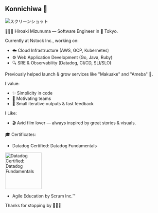 ## Konnichiwa 👋


<img src="https://github.com/user-attachments/assets/d6da7455-c9cf-43ae-9f9c-c53648f484f6" alt="スクリーンショット"/>

<!--
**mnuma/mnuma** is a ✨ _special_ ✨ repository because its `README.md` (this file) appears on your GitHub profile.

Here are some ideas to get you started:

- 🔭 I’m currently working on ...
- 🌱 I’m currently learning ...
- 👯 I’m looking to collaborate on ...
- 🤔 I’m looking for help with ...
- 💬 Ask me about ...
- 📫 How to reach me: ...
- 😄 Pronouns: ...
- ⚡ Fun fact: ...
-->

👨🏻‍💻 Hiroaki Mizunuma — Software Engineer  in 🗼 Tokyo.

Currently at Nstock Inc., working on:

- ☁️ Cloud Infrastructure (AWS, GCP, Kubernetes)
- ⚙️ Web Application Development (Go, Java, Ruby)
- 🔍 SRE & Observability (Datadog, CI/CD, SLI/SLO)

Previously helped launch & grow services like "Makuake" and "Ameba"  🚀.

I value:
- ✨ Simplicity in code
- 🤝 Motivating teams
- 🔄 Small iterative outputs & fast feedback


I Like:
- 🎬 Avid film lover — always inspired by great stories & visuals.


🎓 Certificates:

- Datadog Certified: Datadog Fundamentals

<a href="https://www.credly.com/badges/1268c8c3-4d83-41ed-9681-acca209bb82c/linked_in_profile" target="_blank">
  <img src="https://github.com/user-attachments/assets/ffa68eb2-9979-4146-a0ac-e98a7cbe214a" alt="Datadog Certified: Datadog Fundamentals" width="120" />
</a>

- Agile Education by Scrum Inc.™





Thanks for stopping by ✌🏼✨
